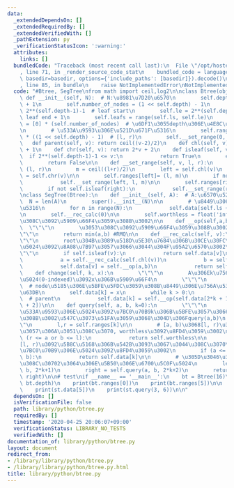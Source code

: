 ```yaml
---
data:
  _extendedDependsOn: []
  _extendedRequiredBy: []
  _extendedVerifiedWith: []
  _pathExtension: py
  _verificationStatusIcon: ':warning:'
  attributes:
    links: []
  bundledCode: "Traceback (most recent call last):\n  File \"/opt/hostedtoolcache/Python/3.9.0/x64/lib/python3.9/site-packages/onlinejudge_verify/documentation/build.py\"\
    , line 71, in _render_source_code_stat\n    bundled_code = language.bundle(stat.path,\
    \ basedir=basedir, options={'include_paths': [basedir]}).decode()\n  File \"/opt/hostedtoolcache/Python/3.9.0/x64/lib/python3.9/site-packages/onlinejudge_verify/languages/python.py\"\
    , line 85, in bundle\n    raise NotImplementedError\nNotImplementedError\n"
  code: "#Btree, SegTree\nfrom math import ceil,log2\n\nclass Btree(object):\n   \
    \ def __init__(self, N):  # N:\u8981\u7D20\u6570\n        self.depth = ceil(log2(N))\
    \ + 1\n        self.number_of_nodes = (1 << self.depth) - 1\n        self.ls =\
    \ 2**(self.depth-1)-1  # leaf start\n        self.le = 2**(self.depth  )-1  #\
    \ leaf end + 1\n        self.leafs = range(self.ls, self.le)\n        self.data\
    \ = [0] * (self.number_of_nodes)  # \u6DF1\u3055depth\u306E\u4E8C\u5206\u6728\n\
    \n        # \u533A\u9593\u306E\u521D\u671F\u5316\n        self.ranges = [(0,0)]\
    \ * ((1 << self.depth) - 1)  # [l, r)\n        self.__set_range(0, 0, N)\n\n \
    \   def parent(self, v): return ceil((v-2)/2)\n    def chl(self, v): return 2*v\
    \ + 1\n    def chr(self, v): return 2*v + 2\n    def isleaf(self, v):\n      \
    \  if 2**(self.depth-1)-1 <= v:\n            return True\n        else:\n    \
    \        return False\n\n    def __set_range(self, v, l, r):\n        self.ranges[v]=\
    \ (l, r)\n        m = ceil((l+r)/2)\n        left = self.chl(v)\n        right\
    \ = self.chr(v)\n\n        self.ranges[left]= (l, m)\n        if not self.isleaf(left):\n\
    \            self.__set_range(left, l, m)\n\n        self.ranges[right]= (m, r)\n\
    \        if not self.isleaf(right):\n            self.__set_range(right, m, r)\n\
    \nclass SegTree(Btree):\n    def __init__(self, A):  # A:\u6570\u5217\n      \
    \  N = len(A)\n        super().__init__(N)\n\n        # \u8449\u306E\u521D\u671F\
    \u5316\n        for n in range(N):\n            self.data[self.ls + n] = A[n]\n\
    \n        self.__rec_calc(0)\n\n        self.worthless = float('inf')  #\u3053\
    \u308C\u3092\u5909\u66F4\u3059\u308B\u3002\n\n    def __op(self,a,b):\n      \
    \  \"\"\"\n        \u3053\u308C\u3092\u5909\u66F4\u3059\u308B\u3002\n        \"\
    \"\"\n        return min(a,b) #RMQ\n\n    def __rec_calc(self, v):\n        \"\
    \"\"\n        root\u304B\u3089\u518D\u5E30\u7684\u306B\u30CE\u30FC\u30C9\u306E\
    \u5024\u3092\u8A08\u7B97\u3057\u3066\u3044\u304F\u95A2\u6570\u3002\n        \"\
    \"\"\n        if self.isleaf(v):\n            return self.data[v]\n        else:\n\
    \            a = self.__rec_calc(self.chl(v))\n            b = self.__rec_calc(self.chr(v))\n\
    \            self.data[v] = self.__op(a,b)\n            return self.data[v]\n\n\
    \    def change(self, k, x):\n        \"\"\"\n        A\u306Ek\u756A\u76EE\u306E\
    \u5024(0-indexed)\u3092x\u306B\u5909\u66F4\n        \"\"\"\n        k += self.ls\
    \  # node\u5185\u306E\u5BFE\u5FDC\u3059\u308B\u8449\u306E\u756A\u53F7\u306B\u5909\
    \u63DB\n        self.data[k] = x\n        while k > 0:\n            k = (k-1)//2\
    \  # parent\n            self.data[k] = self.__op(self.data[2*k + 1], self.data[2*k\
    \ + 2])\n\n    def query(self, a, b, k=0):\n        \"\"\"\n        [a, b)\u306E\
    \u533A\u9593\u306E\u5024\u3092\u7BC0\u70B9k\u306B\u5BFE\u3057\u3066\u6C42\u3081\
    \u308B\u3002\u547C\u3073\u51FA\u3059\u3068\u304D\u306Fquery(a,b)\n        \"\"\
    \"\n        l,r = self.ranges[k]\n\n        # [a, b)\u3068[l, r)\u304C\u4EA4\u5DEE\
    \u3057\u306A\u3051\u308C\u3070, worthless\u3092\u8FD4\u3059\u3002\n        if\
    \ (r <= a or b <= l):\n            return self.worthless\n\n        # [a, b)\u304C\
    [l, r)\u3092\u5B8C\u5168\u306B\u542B\u3093\u3067\u3044\u308C\u3070\u3053\u306E\
    \u7BC0\u70B9\u306E\u5024\u3092\u8FD4\u3059\u3002\n        if (a <= l and r <=\
    \ b):\n            return self.data[k]\n\n        # \u305D\u3046\u3067\u306A\u3051\
    \u308C\u30702\u3064\u306E\u5B50\u306E\u6700\u5C0F\u5024\n        left = self.query(a,\
    \ b, 2*k+1)\n        right = self.query(a, b, 2*k+2)\n        return self.__op(left,\
    \ right)\n\n# test\nif __name__ == '__main__':\n    bt = Btree(16)\n    print('depth',\
    \ bt.depth)\n    print(bt.ranges[0])\n    print(bt.ranges[5])\n\n    st = SegTree([5,3,7,9,6,4,1,2])\n\
    \    print(st.data[5])\n    print(st.query(3, 6))\n\n"
  dependsOn: []
  isVerificationFile: false
  path: library/python/btree.py
  requiredBy: []
  timestamp: '2020-04-25 20:06:07+09:00'
  verificationStatus: LIBRARY_NO_TESTS
  verifiedWith: []
documentation_of: library/python/btree.py
layout: document
redirect_from:
- /library/library/python/btree.py
- /library/library/python/btree.py.html
title: library/python/btree.py
---
```

